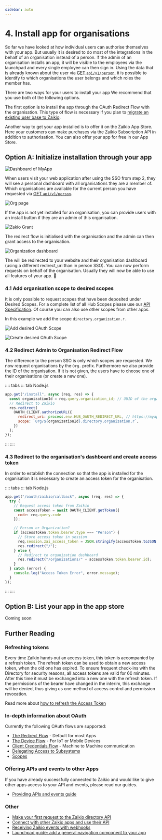 ```yaml
---
sidebar: auto
---
```


# 4. Install app for organisations

So far we have looked at how individual users can authorise themselves with your app. But usually it is desired to do most of the integrations in the behalf of an organisation instead of a person. If the admin of an organisation installs an app, it will be visible to the employees via the launchpad and every single employee can then sign in. Using the data that is already known about the user via [GET `api/v1/person`](/api/directory/directory.html#/Person/getPerson), it is possible to identify to which organisations the user belongs and which roles the member has.

There are two ways for your users to install your app We recommend that you use both of the following options.

The first option is to install the app through the OAuth Redirect Flow with the organisation. This type of flow is necessary if you plan to [migrate an existing user base to Zaikio](/guide/migrate-existing-customers/).

Another way to get your app installed is to offer it on the Zaikio App Store. Here your customers can make purchases via the Zaikio Subscription API in addition to authorisation. You can also offer your app for free in our App Store.

## Option A: Initialize installation through your app

<div class="grid">
<div>
<div class="browser-mockup" data-url="myapp.com/dashboard">

![Dashboard of MyApp](./org1.png)

</div>

When users visit your web application after using the SSO from step 2, they will see a personal dashboard with all organisations they are a member of. Which organisations are available for the current person you have requested via [GET `api/v1/person`](/api/directory/directory.html#/Person/getPerson).

</div>

<div>
<div class="browser-mockup" data-url="myapp.com/organizations/my-org">

![Org page](./org2.png)

</div>

If the app is not yet installed for an organisation, you can provide users with an install button if they are an admin of this organisation.

</div>

<div>
<div class="browser-mockup" data-url="hub.zaikio.com/grant">

![Zakio Grant](./org3.png)

</div>

The redirect flow is initialised with the organisation and the admin can then grant access to the organisation.

</div>

<div>
<div class="browser-mockup" data-url="myapp.com/organizations/my-org">

![Organization dashboard](./org4.png)

</div>

The will be redirected to your website and their organisation dashboard (using a different redirect_uri than in person SSO). You can now perform requests on behalf of the organisation. Usually they will now be able to use all features of your app. :tada:

</div>
</div>

### 4.1 Add organisation scope to desired scopes

It is only possible to request scopes that have been deposited under Desired Scopes. For a complete list of all Hub Scopes please use our [API Specification](/api/directory/directory.html). Of course you can also use other scopes from other apps.

In this example we add the scope `directory.organization.r`.

<div class="browser-mockup" data-url="https://hub.sandbox.zaikio.com/organizations/zaikio/apps/demo_nodejs/oauth_credentials">

![Add desired OAuth Scope](./desired1.png)

</div>

<div class="browser-mockup" data-url="https://hub.sandbox.zaikio.com/organizations/zaikio/apps/demo_nodejs/oauth_credentials">

![Create desired OAuth Scope](./desired2.png)

</div>

### 4.2 Redirect Admin to Organisation Redirect Flow

The difference to the person SSO is only which scopes are requested. We now request organisations by the `Org.` prefix. Furthermore we also provide the ID of the organisation. If it is not given, the users have to choose one of their organisations (or create a new one).

:::: tabs
::: tab Node.js

```js
app.get("/install", async (req, res) => {
  const organizationId = req.query.organization_id; // UUID of the organisation e.g. ab9b3f38-6357-4ec2-bdb2-a7855f7d1c73
  // Redirect to Zaikio
  res.redirect(
    OAUTH_CLIENT.authorizeURL({
      redirect_uri: process.env.HUB_OAUTH_REDIRECT_URL, // https://myapp.com/oauth/zaikio/callback
      scope: `Org/${organizationId}.directory.organization.r`,
    })
  );
});
```
:::
::::


### 4.3 Redirect to the organisation's dashboard and create access token

In order to establish the connection so that the app is installed for the organisation it is necessary to create an access token for the organisation.

:::: tabs
::: tab Node.js
```js
app.get("/oauth/zaikio/callback", async (req, res) => {
  try {
    // Request access token from Zaikio
    const accessToken = await OAUTH_CLIENT.getToken({
      code: req.query.code
    });

    // Person or Organization?
    if (accessToken.token.bearer.type === "Person") {
      // Store access token in session
      req.session.zai_access_token = JSON.stringify(accessToken.toJSON());
      res.redirect("/");
    } else {
      // Redirect to organization dashboard
      res.redirect("/organizations/" + accessToken.token.bearer.id);
    }
  } catch (error) {
    console.log("Access Token Error", error.message);
  }
});
```
:::
::::


## Option B: List your app in the app store

Coming soon


## Further Reading

### Refreshing tokens

Every time Zaikio hands out an access token, this token is accompanied by a refresh token. The refresh token can be used to obtain a new access token, when the old one has expired. To ensure frequent check-ins with the Directory for security reasons, all access tokens are valid for 60 minutes. After this time it must be exchanged into a new one with the refresh token. If the permissions of the bearer have changed in the interim, this exchange will be denied, thus giving us one method of access control and permission revocation.

Read more about [how to refresh the Access Token](./access-token-refresh.html)

### In-depth information about OAuth

Currently the following OAuth flows are supported:

- [The Redirect Flow](./redirect-flow.html) - Default for most Apps
- [The Device Flow](./device-flow.html) - For IoT or Mobile Devices
- [Client Credentials Flow](./client-credentials.html) - Machine to Machine communication
- [Delegating Access to Subsystems](./delegate-access.html)
- [Scopes](./scopes.html)

### Offering APIs and events to other Apps

If you have already successfully connected to Zaikio and would like to give other apps access to your API and events, please read our guides.

- [Providing APIs and events guide](/guide/provide-api)

### Other

- [Make your first request to the Zaikio directory API](/guide/try-api/)
- [Connect with other Zaikio apps and use their API](#coming-soon)
- [Receiving Zaikio events with webhooks](/guide/loom/receiving-events.html)
- [Launchpad guide: add a general navigation component to your app](/guide/launchpad/)
